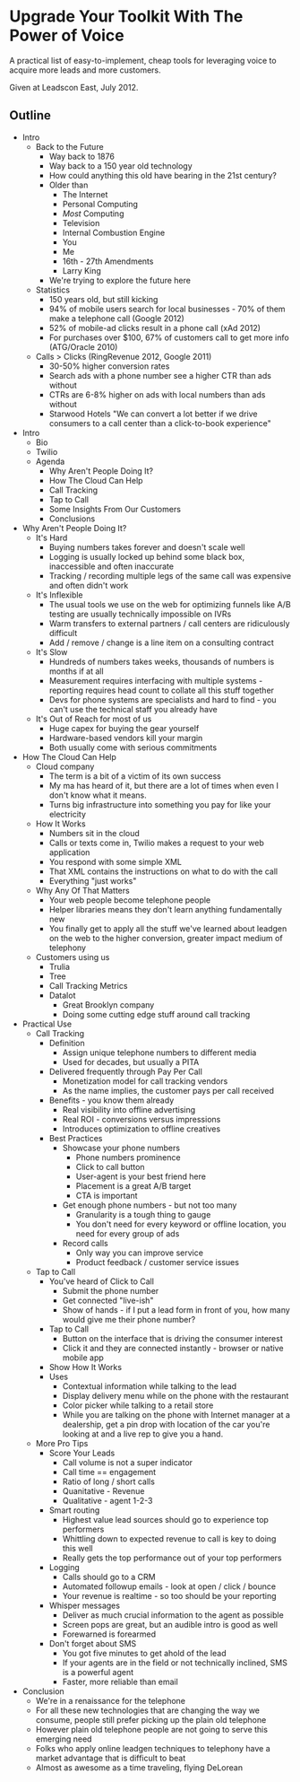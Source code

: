 # Upgrade Your Toolkit With The Power of Voice

A practical list of easy-to-implement, cheap tools for leveraging voice to
acquire more leads and more customers.

Given at Leadscon East, July 2012.


## Outline

- Intro
    - Back to the Future
        - Way back to 1876
        - Way back to a 150 year old technology
        - How could anything this old have bearing in the 21st century?
        - Older than
            - The Internet
            - Personal Computing
            - *Most* Computing
            - Television
            - Internal Combustion Engine
            - You
            - Me
            - 16th - 27th Amendments
            - Larry King
        - We're trying to explore the future here
    - Statistics
        - 150 years old, but still kicking
        - 94% of mobile users search for local businesses - 70% of them make a
          telephone call (Google 2012)
        - 52% of mobile-ad clicks result in a phone call (xAd 2012)
        - For purchases over $100, 67% of customers call to get more info
          (ATG/Oracle 2010)
    - Calls > Clicks (RingRevenue 2012, Google 2011)
        - 30-50% higher conversion rates
        - Search ads with a phone number see a higher CTR than ads without
        - CTRs are 6-8% higher on ads with local numbers than ads without
        - Starwood Hotels "We can convert a lot better if we drive consumers to
          a call center than a click-to-book experience"
- Intro
    - Bio
    - Twilio
    - Agenda
        - Why Aren't People Doing It?
        - How The Cloud Can Help
        - Call Tracking
        - Tap to Call
        - Some Insights From Our Customers
        - Conclusions
- Why Aren't People Doing It?
    - It's Hard
        - Buying numbers takes forever and doesn't scale well
        - Logging is usually locked up behind some black box, inaccessible and
          often inaccurate
        - Tracking / recording multiple legs of the same call was expensive and
          often didn't work
    - It's Inflexible
        - The usual tools we use on the web for optimizing funnels like A/B
          testing are usually technically impossible on IVRs
        - Warm transfers to external partners / call centers are ridiculously
          difficult
        - Add / remove / change is a line item on a consulting contract
    - It's Slow
        - Hundreds of numbers takes weeks, thousands of numbers is months if at
          all
        - Measurement requires interfacing with multiple systems - reporting
          requires head count to collate all this stuff together
        - Devs for phone systems are specialists and hard to find - you can't
          use the technical staff you already have
    - It's Out of Reach for most of us
        - Huge capex for buying the gear yourself
        - Hardware-based vendors kill your margin
        - Both usually come with serious commitments
- How The Cloud Can Help
    - Cloud company
        - The term is a bit of a victim of its own success
        - My ma has heard of it, but there are a lot of times when even I don't
          know what it means.
        - Turns big infrastructure into something you pay for like your electricity
    - How It Works
        - Numbers sit in the cloud
        - Calls or texts come in, Twilio makes a request to your web application
        - You respond with some simple XML
        - That XML contains the instructions on what to do with the call
        - Everything "just works"
    - Why Any Of That Matters
        - Your web people become telephone people
        - Helper libraries means they don't learn anything fundamentally new
        - You finally get to apply all the stuff we've learned about leadgen on
          the web to the higher conversion, greater impact medium of telephony
    - Customers using us
        - Trulia
        - Tree
        - Call Tracking Metrics 
        - Datalot
            - Great Brooklyn company
            - Doing some cutting edge stuff around call tracking
- Practical Use
    - Call Tracking
        - Definition
            - Assign unique telephone numbers to different media
            - Used for decades, but usually a PITA
        - Delivered frequently through Pay Per Call
            - Monetization model for call tracking vendors
            - As the name implies, the customer pays per call received
        - Benefits - you know them already
            - Real visibility into offline advertising
            - Real ROI - conversions versus impressions
            - Introduces optimization to offline creatives
        - Best Practices
            - Showcase your phone numbers
                - Phone numbers prominence
                - Click to call button
                - User-agent is your best friend here
                - Placement is a great A/B target
                - CTA is important
            - Get enough phone numbers - but not too many
                - Granularity is a tough thing to gauge
                - You don't need for every keyword or offline location, you need for every group of
                  ads
            - Record calls
                - Only way you can improve service
                - Product feedback / customer service issues
    - Tap to Call
        - You've heard of Click to Call
            - Submit the phone number
            - Get connected "live-ish"
            - Show of hands - if I put a lead form in front of you, how many
              would give me their phone number?
        - Tap to Call
            - Button on the interface that is driving the consumer interest
            - Click it and they are connected instantly - browser or native
              mobile app
        - Show How It Works
        - Uses
            - Contextual information while talking to the lead
            - Display delivery menu while on the phone with the restaurant
            - Color picker while talking to a retail store
            - While you are talking on the phone with Internet manager at a
              dealership, get a pin drop with location of the car you're looking
              at and a live rep to give you a hand.
    - More Pro Tips
        - Score Your Leads
            - Call volume is not a super indicator
            - Call time == engagement
            - Ratio of long / short calls
            - Quanitative - Revenue
            - Qualitative - agent 1-2-3
        - Smart routing
            - Highest value lead sources should go to experience top performers
            - Whittling down to expected revenue to call is key to doing this
              well
            - Really gets the top performance out of your top performers
        - Logging
            - Calls should go to a CRM
            - Automated followup emails - look at open / click / bounce
            - Your revenue is realtime - so too should be your reporting
        - Whisper messages
            - Deliver as much crucial information to the agent as possible
            - Screen pops are great, but an audible intro is good as well
            - Forewarned is forearmed
        - Don't forget about SMS
            - You got five minutes to get ahold of the lead
            - If your agents are in the field or not technically inclined, SMS
              is a powerful agent
            - Faster, more reliable than email
- Conclusion
    - We're in a renaissance for the telephone
    - For all these new technologies that are changing the way we consume,
      people still prefer picking up the plain old telephone
    - However plain old telephone people are not going to serve this emerging
      need
    - Folks who apply online leadgen techniques to telephony have a market
      advantage that is difficult to beat
    - Almost as awesome as a time traveling, flying DeLorean
